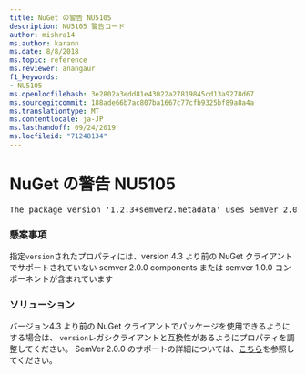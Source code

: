 ```yaml
---
title: NuGet の警告 NU5105
description: NU5105 警告コード
author: mishra14
ms.author: karann
ms.date: 8/8/2018
ms.topic: reference
ms.reviewer: anangaur
f1_keywords:
- NU5105
ms.openlocfilehash: 3e2802a3edd81e43022a27819845cd13a9278d67
ms.sourcegitcommit: 188ade66b7ac807ba1667c77cfb9325bf89a8a4a
ms.translationtype: MT
ms.contentlocale: ja-JP
ms.lasthandoff: 09/24/2019
ms.locfileid: "71248134"
---
```

# <a name="nuget-warning-nu5105"></a>NuGet の警告 NU5105
<pre>The package version '1.2.3+semver2.metadata' uses SemVer 2.0.0 or components of SemVer 1.0.0 that are not supported on legacy clients. Change the package version to a SemVer 1.0.0 string. If the version contains a release label it must start with a letter. This message can be ignored if the package is not intended for older clients.</pre>

### <a name="issue"></a>懸案事項

指定`version`されたプロパティには、version 4.3 より前の NuGet クライアントでサポートされていない semver 2.0.0 components または semver 1.0.0 コンポーネントが含まれています


### <a name="solution"></a>ソリューション

バージョン4.3 より前の NuGet クライアントでパッケージを使用できるようにする場合は、 `version`レガシクライアントと互換性があるようにプロパティを調整してください。 SemVer 2.0.0 のサポートの詳細については、[こちら](https://github.com/NuGet/Home/wiki/SemVer-2.0.0-support)を参照してください。

